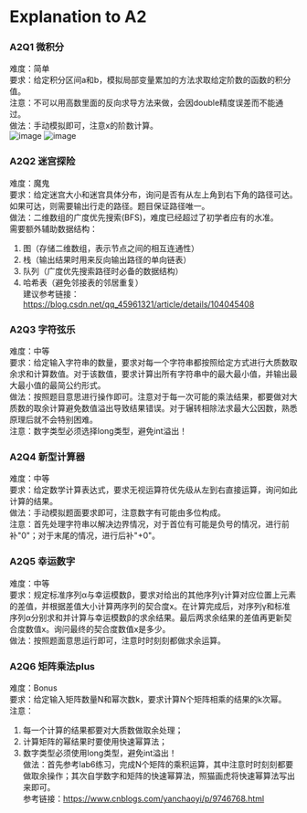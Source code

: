 # Explanation to A2

### A2Q1 微积分
难度：简单   
要求：给定积分区间a和b，模拟局部变量累加的方法求取给定阶数的函数的积分值。  
注意：不可以用高数里面的反向求导方法来做，会因double精度误差而不能通过。  
做法：手动模拟即可，注意x的阶数计算。  
![image](https://user-images.githubusercontent.com/64548919/127519408-7abdaadd-1768-442a-b23a-005880b6f227.png)
![image](https://user-images.githubusercontent.com/64548919/127519420-6220ecc9-c884-49f6-85da-8d23d6db2d67.png)

### A2Q2 迷宫探险
难度：魔鬼   
要求：给定迷宫大小和迷宫具体分布，询问是否有从左上角到右下角的路径可达。如果可达，则需要输出行走的路径。题目保证路径唯一。    
做法：二维数组的广度优先搜索(BFS)，难度已经超过了初学者应有的水准。  
需要额外辅助数据结构：   
1. 图（存储二维数组，表示节点之间的相互连通性）  
2. 栈（输出结果时用来反向输出路径的单向链表）   
3. 队列（广度优先搜索路径时必备的数据结构）   
4. 哈希表（避免邻接表的邻居重复）   
建议参考链接：https://blog.csdn.net/qq_45961321/article/details/104045408   

### A2Q3 字符弦乐
难度：中等  
要求：给定输入字符串的数量，要求对每一个字符串都按照给定方式进行大质数取余求和计算数值。对于该数值，要求计算出所有字符串中的最大最小值，并输出最大最小值的最简公约形式。  
做法：按照题目意思进行操作即可。注意对于每一次可能的乘法结果，都要做对大质数的取余计算避免数值溢出导致结果错误。对于辗转相除法求最大公因数，熟悉原理后就不会特别困难。   
注意：数字类型必须选择long类型，避免int溢出！  

### A2Q4 新型计算器
难度：中等   
要求：给定数学计算表达式，要求无视运算符优先级从左到右直接运算，询问如此计算的结果。  
做法：手动模拟题面要求即可，注意数字有可能由多位构成。  
注意：首先处理字符串以解决边界情况，对于首位有可能是负号的情况，进行前补"0"；对于末尾的情况，进行后补"+0"。  

### A2Q5 幸运数字
难度：中等   
要求：规定标准序列α与幸运模数β，要求对给出的其他序列γ计算对应位置上元素的差值，并根据差值大小计算两序列的契合度x。在计算完成后，对序列γ和标准序列α分别求和并计算与幸运模数β的求余结果。最后两求余结果的差值再更新契合度数值x。询问最终的契合度数值x是多少。   
做法：按照题面意思运行即可，注意时时刻刻都做求余运算。  

### A2Q6 矩阵乘法plus
难度：Bonus   
要求：给定输入矩阵数量N和幂次数k，要求计算N个矩阵相乘的结果的k次幂。  
注意：  
1. 每一个计算的结果都要对大质数做取余处理；  
2. 计算矩阵的幂结果时要使用快速幂算法；  
3. 数字类型必须使用long类型，避免int溢出！  
做法：首先参考lab6练习，完成N个矩阵的乘积运算，其中注意时时刻刻都要做取余操作；其次自学数字和矩阵的快速幂算法，照猫画虎将快速幂算法写出来即可。  
参考链接：https://www.cnblogs.com/yanchaoyi/p/9746768.html
